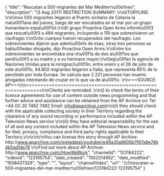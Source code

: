{
    "title": "Rescatan a 500 migrantes del Mar Mediterr\u00e1neo",
    "description": "(3 Aug 2017) RESTRICTION SUMMARY: \r\nSTORYLINE: \r\nUnos 500 migrantes llegaron al Puerto siciliano de Catania la ma\u00f1ana del jueves, luego de ser rescatados en el mar por un grupo humanitario espa\u00f1ol.\r\nEl grupo Proactiva Open Arms inform\u00f3 que rescat\u00f3 a 494 migrantes, incluyendo a 119 que sobrevivieron un naufragio.\r\nOcho cuerpos fueron recuperados del naufragio. Los sobrevivientes dijeron que adem\u00e1s de esas, otras tres personas se hab\u00edan ahogado, dijo Proactiva Open Arms.\r\nEntre los sobrevivientes se encontraba una ni\u00f1a de dos a\u00f1os que perdi\u00f3 a su madre y a su hermano mayor.\r\nSeg\u00fan la agencia de Naciones Unidas para la inmigraci\u00f3n, entre enero y el 26 de julio de este a\u00f1o, 94.802 migrantes llegaron a Italia, que representa 85% de lo percibido por toda Europa. Se calcula que 2.221 personas han muerto ahogadas intentando de cruzar en lo que va de a\u00f1o. \r\n===SOURCE: AP===\r\n===========================================================\r\nClients are reminded: \r\n(i) to check the terms of their licence agreements for use of content outside news programming and that further advice and assistance can be obtained from the AP Archive on: Tel +44 (0) 20 7482 7482 Email: info@aparchive.com\r\n(ii) they should check with the applicable collecting society in their Territory regarding the clearance of any sound recording or performance included within the AP Television News service \r\n(iii) they have editorial responsibility for the use of all and any content included within the AP Television News service and for libel, privacy, compliance and third party rights applicable to their Territory.\r\n\r\n\r\nYou can license this story through AP Archive: http:\/\/www.aparchive.com\/metadata\/youtube\/e49a30a8605b7f67a9e74b4b5ad1de78 \r\nFind out more about AP Archive: http:\/\/www.aparchive.com\/HowWeWork",
    "channelid": "123184222",
    "videoid": "123195754",
    "date_created": "1502214952",
    "date_modified": "1508437329",
    "type": "",
    "layout": "channelVideo",
    "url": "\/c1\/rescatan-a-500-migrantes-del-mar-mediterr\u00e1neo\/123184222-123195754"
}